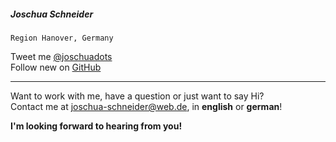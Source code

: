 ##### Joschua Schneider

`Region Hanover, Germany`

Tweet me [@joschuadots](https://twitter.com/joschuadots)  
Follow new on [GitHub](https://github.com/JoschuaSchneider)

---

Want to work with me, have a question or just want to say Hi?  
Contact me at <joschua-schneider@web.de>, in **english** or **german**!

**I'm looking forward to hearing from you!**